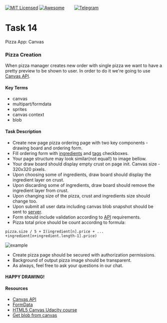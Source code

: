 [![MIT Licensed][icon-mit]][license]
[![Awesome][icon-awesome]][awesome]
&nbsp;&nbsp;&nbsp;&nbsp;&nbsp;&nbsp;
[![Telegram][icon-chat]][chat]

# Task 14

Pizza App: Canvas

### Pizza Creation
When pizza manager creates new order with single pizza we want to have a pretty preview to be shown to user.
In order to do it we're going to use [Canvas API](https://developer.mozilla.org/en-US/docs/Web/API/Canvas_API).

#### Key Terms
- canvas
- multipart/formdata
- sprites
- canvas context
- blob

#### Task Description

- Create new page pizza ordering page with two key components - drawing board and ordering form.
- Fill ordering form with [ingredients](https://github.com/lempiy/Kottans-Pizza-Api/blob/master/docs/INGREDIENT.md#list) 
and [tags](https://github.com/lempiy/Kottans-Pizza-Api/blob/master/docs/TAG.md#list) checkboxes.
- Your page structure may look similar(not equal!) to image bellow.
- Your draw board should display empty crust on page init. Canvas size - 320x320 pixels.
- Upon choosing some of ingredients, draw board should display the ingredient layer on crust.
- Upon discarding some of ingredients, draw board should remove the ingredient layer from crust.
- Upon changing size of the pizza, crust and ingredients size should change too.
- Upon submit all user data including canvas blob snapshot should be sent to [server](https://github.com/lempiy/Kottans-Pizza-Api/blob/master/docs/PIZZA.md#create-pizza).
- Form should include validation according to [API](https://github.com/lempiy/Kottans-Pizza-Api/blob/master/docs/PIZZA.md#create-pizza) requirements.
- Pizza total price should be count according to formula: 

`pizza.size / 5 + Σ(ingredient[n].price + ... +ingredient[n+ingredient.length-1].price)`

![example](https://github.com/kottans/frontend/blob/master/img/create-pizza.png)


- Create pizza page should be secured with authorization permissions.
- Background of output pizza image should be transparent.
- As always, feel free to ask your questions in our chat.

#### HAPPY DRAWING!

#### Resources

- [Canvas API](https://developer.mozilla.org/en-US/docs/Web/API/Canvas_API)
- [FormData](https://developer.mozilla.org/en-US/docs/Web/API/FormData)
- [HTML5 Canvas Udacity course](https://www.udacity.com/course/html5-canvas--ud292)
- [Get blob from canvas](https://developer.mozilla.org/ru/docs/Web/API/HTMLCanvasElement/toBlob)


[icon-chat]: https://img.shields.io/badge/chat-on%20telegram-blue.svg
[icon-mit]: https://img.shields.io/badge/license-MIT-blue.svg
[icon-awesome]: https://cdn.rawgit.com/sindresorhus/awesome/d7305f38d29fed78fa85652e3a63e154dd8e8829/media/badge.svg

[license]: https://github.com/Kottans/web/blob/master/LICENSE.md
[awesome]: https://github.com/sindresorhus/awesome#front-end-development
[chat]: https://t.me/joinchat/CX8EF1JmLm9IM6J6oy2U7Q
